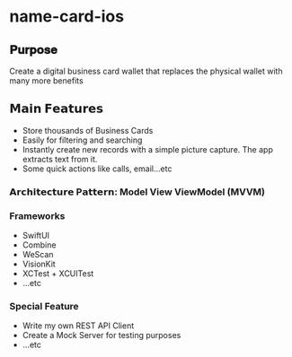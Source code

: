 # name-card-ios

<h2> 𝐏𝐮𝐫𝐩𝐨𝐬𝐞 </h2> 
Create a digital business card wallet that replaces the physical wallet with many more benefits

<h2> 𝗠𝗮𝗶𝗻 𝗙𝗲𝗮𝘁𝘂𝗿𝗲𝘀 </h2> 
<ul>
  <li>Store thousands of Business Cards</li>
  <li>Easily for filtering and searching</li>
  <li>Instantly create new records with a simple picture capture. The app extracts text from it.</li>
  <li>Some quick actions like calls, email…etc</li>
</ul>

<h3> 𝗔𝗿𝗰𝗵𝗶𝘁𝗲𝗰𝘁𝘂𝗿𝗲 P𝗮𝘁𝘁𝗲𝗿𝗻: Model View ViewModel (MVVM)<h3/>

<h3> Frameworks </h3>
<ul>
  <li>SwiftUI</li>
  <li>Combine</li>
  <li>WeScan</li>
  <li>VisionKit</li>
  <li>XCTest + XCUITest</li>
  <li>...etc</li>
</ul>

<h3> Special Feature </h3>
<ul>
  <li>Write my own REST API Client</li>
  <li>Create a Mock Server for testing purposes</li>
  <li>...etc</li>
</ul>



